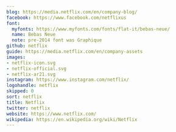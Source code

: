 ```yaml
---
blog: https://media.netflix.com/en/company-blog/
facebook: https://www.facebook.com/netflixus
font:
  myfonts: https://www.myfonts.com/fonts/flat-it/bebas-neue/
  name: Bebas Neue
  note: pre-2014 font was Graphique
github: netflix
guide: https://media.netflix.com/en/company-assets
images:
- netflix-icon.svg
- netflix-official.svg
- netflix-ar21.svg
instagram: https://www.instagram.com/netflix/
logohandle: netflix
skipped: 0
sort: netflix
title: Netflix
twitter: netflix
website: https://www.netflix.com/
wikipedia: https://en.wikipedia.org/wiki/Netflix
---
```

